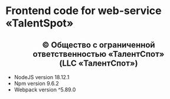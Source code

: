 # Frontend code for web-service «TalentSpot»  

<h2 align="center">
© Общество с ограниченной ответственностью 
«ТалентСпот» 
<br> (LLC «ТалентСпот»)
</h2>

- NodeJS version 18.12.1
- Npm version 9.6.2
- Webpack version ^5.89.0
